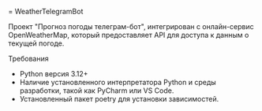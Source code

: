 = WeatherTelegramBot

Проект "Прогноз погоды телеграм-бот", интегрирован с онлайн-сервис OpenWeatherMap, который предоставляет API для
доступа к данным о текущей погоде.

Требования

* Python версия 3.12+
* Наличие установленного интерпретатора Python и среды разработки, такой как PyCharm или VS Code.
* Установленный пакет poetry для установки зависимостей.